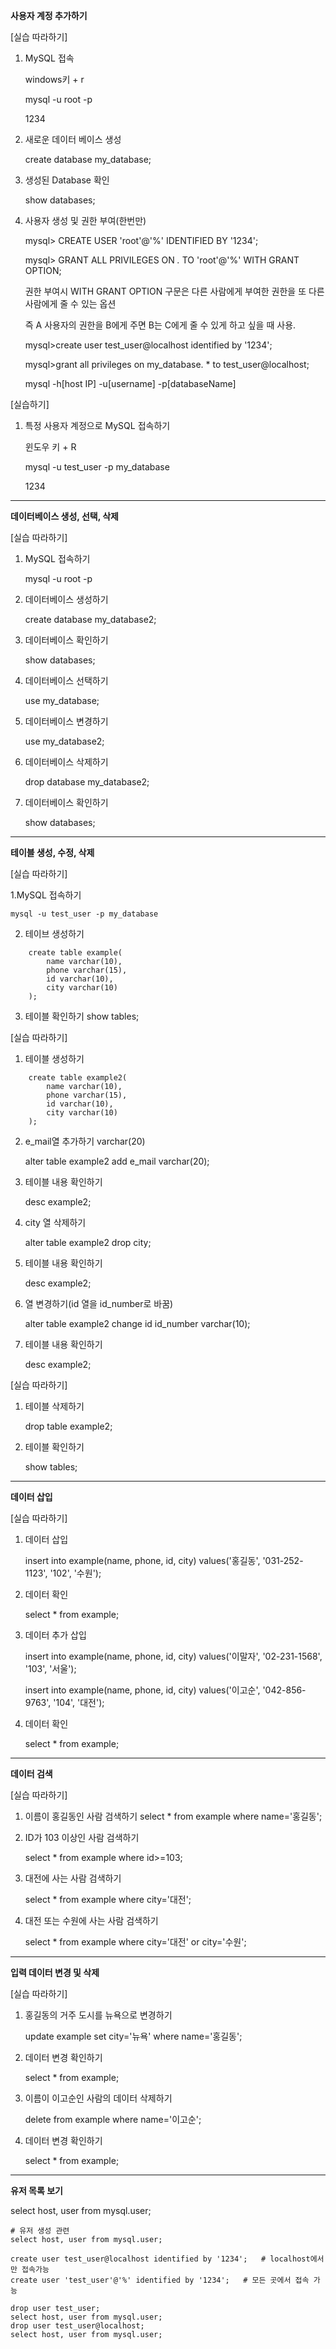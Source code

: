 **사용자 계정 추가하기**

[실습 따라하기]

1. MySQL 접속 

    windows키 + r

    mysql -u root -p

    1234

2. 새로운 데이터 베이스 생성

    create database my_database;

3. 생성된 Database 확인

    show databases;

4. 사용자 생성 및 권한 부여(한번만)

    mysql> CREATE USER 'root'@'%' IDENTIFIED BY '1234';

    mysql> GRANT ALL PRIVILEGES ON *.* TO 'root'@'%' WITH GRANT OPTION;


    권한 부여시 WITH GRANT OPTION  구문은 다른 사람에게 부여한 권한을 또 다른 사람에게 줄 수 있는 옵션

    즉 A 사용자의 권한을 B에게 주면 B는 C에게 줄 수 있게 하고 싶을 때 사용.

    mysql>create user test_user@localhost identified by '1234';

    mysql>grant all privileges on my_database. * to test_user@localhost;

    mysql -h[host IP] -u[username] -p[databaseName]

[실습하기]

1. 특정 사용자 계정으로 MySQL 접속하기

    윈도우 키 + R

    mysql -u test_user -p my_database

    1234

---

**데이터베이스 생성, 선택, 삭제**

[실습 따라하기]

1. MySQL 접속하기

    mysql -u root -p

2. 데이터베이스 생성하기

    create database my_database2;

3. 데이터베이스 확인하기

    show databases;

4. 데이터베이스 선택하기

    use my_database;

5. 데이터베이스 변경하기

    use my_database2;

6. 데이터베이스 삭제하기

    drop database my_database2;

7. 데이터베이스 확인하기

    show databases;

---

**테이블 생성, 수정, 삭제**

[실습 따라하기]

1.MySQL 접속하기

    mysql -u test_user -p my_database

2. 테이브 생성하기
```
    create table example(
        name varchar(10),
        phone varchar(15),
        id varchar(10),
        city varchar(10)
    );
```
3. 테이블 확인하기
    show tables;

[실습 따라하기]

1. 테이블 생성하기
```
    create table example2(
        name varchar(10),
        phone varchar(15),
        id varchar(10),
        city varchar(10)
    );
```
2. e_mail열 추가하기 varchar(20)

    alter table example2 add e_mail varchar(20);

3. 테이블 내용 확인하기

    desc example2;

4. city 열 삭제하기

    alter table example2 drop city;

5. 테이블 내용 확인하기

    desc example2;

6. 열 변경하기(id 열을 id_number로 바꿈)

    alter table example2 change id id_number varchar(10);

7. 테이블 내용 확인하기

    desc example2;

[실습 따라하기]

1. 테이블 삭제하기

    drop table example2;

2. 테이블 확인하기

    show tables;

---

**데이터 삽입**

[실습 따라하기]

1. 데이터 삽입

    insert into example(name, phone, id, city) values('홍길동', '031-252-1123', '102', '수원');

2. 데이터 확인

    select * from example;

3. 데이터 추가 삽입

    insert into example(name, phone, id, city) values('이말자', '02-231-1568', '103', '서울');

    insert into example(name, phone, id, city) values('이고순', '042-856-9763', '104', '대전');

4. 데이터 확인

    select * from example;

---

**데이터 검색**

[실습 따라하기]

1. 이름이 홍길동인 사람 검색하기
    select * from example where name='홍길동';

2. ID가 103 이상인 사람 검색하기

    select * from example where id>=103;

3. 대전에 사는 사람 검색하기

    select * from example where city='대전';

4. 대전 또는 수원에 사는 사람 검색하기

    select * from example where city='대전' or city='수원';

---

**입력 데이터 변경 및 삭제**

[실습 따라하기]

1. 홍길동의 거주 도시를 뉴욕으로 변경하기

    update example set city='뉴욕' where name='홍길동';

2. 데이터 변경 확인하기

    select * from example;

3. 이름이 이고순인 사람의 데이터 삭제하기

    delete from example where name='이고순';

4. 데이터 변경 확인하기

    select * from example;

---

**유저 목록 보기**

select host, user from mysql.user;

```
# 유저 생성 관련
select host, user from mysql.user;

create user test_user@localhost identified by '1234';	# localhost에서만 접속가능
create user 'test_user'@'%' identified by '1234';	# 모든 곳에서 접속 가능

drop user test_user;
select host, user from mysql.user;
drop user test_user@localhost;
select host, user from mysql.user;
```

